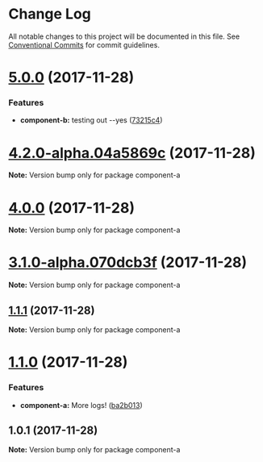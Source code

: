 # Change Log

All notable changes to this project will be documented in this file.
See [Conventional Commits](https://conventionalcommits.org) for commit guidelines.

<a name="5.0.0"></a>
# [5.0.0](https://github.com/KingScooty/lerna-changelog-debug/compare/v4.1.0...v5.0.0) (2017-11-28)


### Features

* **component-b:** testing out --yes ([73215c4](https://github.com/KingScooty/lerna-changelog-debug/commit/73215c4))




<a name="4.2.0-alpha.04a5869c"></a>
# [4.2.0-alpha.04a5869c](https://github.com/KingScooty/lerna-changelog-debug/compare/v4.1.0...v4.2.0-alpha.04a5869c) (2017-11-28)




**Note:** Version bump only for package component-a

<a name="4.0.0"></a>
# [4.0.0](https://github.com/KingScooty/lerna-changelog-debug/compare/v3.0.0...v4.0.0) (2017-11-28)




**Note:** Version bump only for package component-a

<a name="3.1.0-alpha.070dcb3f"></a>
# [3.1.0-alpha.070dcb3f](https://github.com/KingScooty/lerna-changelog-debug/compare/v3.0.0...v3.1.0-alpha.070dcb3f) (2017-11-28)




**Note:** Version bump only for package component-a

<a name="1.1.1"></a>
## [1.1.1](https://github.com/KingScooty/lerna-changelog-debug/compare/v1.1.0...v1.1.1) (2017-11-28)




**Note:** Version bump only for package component-a

<a name="1.1.0"></a>
# [1.1.0](https://github.com/KingScooty/lerna-changelog-debug/compare/v1.0.1...v1.1.0) (2017-11-28)


### Features

* **component-a:** More logs! ([ba2b013](https://github.com/KingScooty/lerna-changelog-debug/commit/ba2b013))




<a name="1.0.1"></a>
## 1.0.1 (2017-11-28)




**Note:** Version bump only for package component-a
